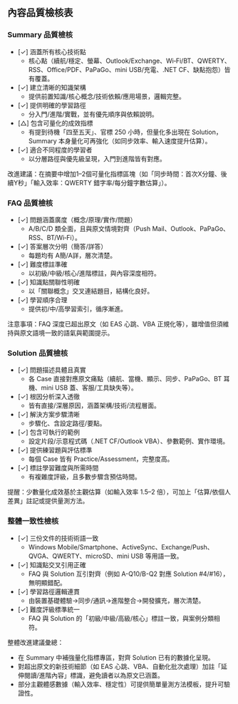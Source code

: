 ## 內容品質檢核表

### Summary 品質檢核
- [✓] 涵蓋所有核心技術點
  - 核心點（續航/穩定、螢幕、Outlook/Exchange、Wi‑Fi/BT、QWERTY、RSS、Office/PDF、PaPaGo、mini USB/充電、.NET CF、缺點抱怨）皆有覆蓋。
- [✓] 建立清晰的知識架構
  - 提供前置知識/核心概念/技術依賴/應用場景，邏輯完整。
- [✓] 提供明確的學習路徑
  - 分入門/進階/實戰，並有優先順序與依賴說明。
- [△] 包含可量化的成效指標
  - 有提到待機「四至五天」、官標 250 小時，但量化多出現在 Solution，Summary 本身量化可再強化（如同步效率、輸入速度提升估算）。
- [✓] 適合不同程度的學習者
  - 以分層路徑與優先級呈現，入門到進階皆有對應。

改進建議：在摘要中增加1–2個可量化指標區塊（如「同步時間：首次X分鐘、後續Y秒」「輸入效率：QWERTY 錯字率/每分鐘字數估算」）。

### FAQ 品質檢核
- [✓] 問題涵蓋廣度（概念/原理/實作/問題）
  - A/B/C/D 類全面，且與原文情境對齊（Push Mail、Outlook、PaPaGo、RSS、BT/Wi‑Fi）。
- [✓] 答案層次分明（簡答/詳答）
  - 每題均有 A簡/A詳，層次清楚。
- [✓] 難度標註準確
  - 以初級/中級/核心/進階標註，與內容深度相符。
- [✓] 知識點關聯性明確
  - 以「關聯概念」交叉連結題目，結構化良好。
- [✓] 學習順序合理
  - 提供初/中/高學習索引，循序漸進。

注意事項：FAQ 深度已超出原文（如 EAS 心跳、VBA 正規化等），雖增值但須維持與原文語境一致的語氣與範圍提示。

### Solution 品質檢核
- [✓] 問題描述具體且真實
  - 各 Case 直接對應原文痛點（續航、當機、顯示、同步、PaPaGo、BT 耳機、mini USB 蓋、客服/工具缺失等）。
- [✓] 根因分析深入透徹
  - 皆有直接/深層原因，涵蓋架構/技術/流程層面。
- [✓] 解決方案步驟清晰
  - 步驟化、含設定路徑/要點。
- [✓] 包含可執行的範例
  - 設定片段/示意程式碼（.NET CF/Outlook VBA）、參數範例、實作環境。
- [✓] 提供練習題與評估標準
  - 每個 Case 皆有 Practice/Assessment，完整度高。
- [✓] 標註學習難度與所需時間
  - 有複雜度評級，且多數步驟含預估時間。

提醒：少數量化成效基於主觀估算（如輸入效率 1.5–2 倍），可加上「估算/依個人差異」註記或提供量測方法。

### 整體一致性檢核
- [✓] 三份文件的技術術語一致
  - Windows Mobile/Smartphone、ActiveSync、Exchange/Push、QVGA、QWERTY、microSD、mini USB 等用語一致。
- [✓] 知識點交叉引用正確
  - FAQ 與 Solution 互引對齊（例如 A-Q10/B-Q2 對應 Solution #4/#16），無明顯錯配。
- [✓] 學習路徑邏輯連貫
  - 由裝置基礎體驗→同步/通訊→進階整合→開發擴充，層次清楚。
- [✓] 難度評級標準統一
  - FAQ 與 Solution 的「初級/中級/高級/核心」標註一致，與案例分類相符。

整體改進建議彙總：
- 在 Summary 中補強量化指標專區，對齊 Solution 已有的數據化呈現。
- 對超出原文的新技術細節（如 EAS 心跳、VBA、自動化批次處理）加註「延伸閱讀/進階內容」標識，避免讀者以為原文已涵蓋。
- 部分主觀體感數據（輸入效率、穩定性）可提供簡單量測方法模板，提升可驗證性。